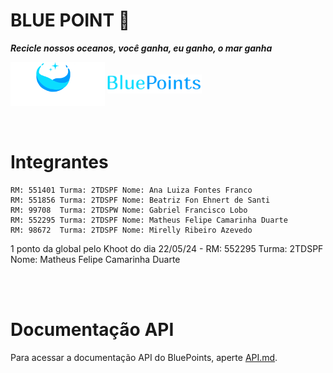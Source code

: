 # BLUE POINT 🐋
***Recicle nossos oceanos, você ganha, eu ganho, o mar ganha***


<div>
<img align="center" alt="logo1" height=30%  width=30% src="documentacao/BluePointsLogo.png" />
<img align="center" alt="logo" height=30%  width=30% src="documentacao/BluePointsLogo2.png" />
</div>

<br>
<br>

# Integrantes
    RM: 551401 Turma: 2TDSPF Nome: Ana Luiza Fontes Franco
    RM: 551856 Turma: 2TDSPF Nome: Beatriz Fon Ehnert de Santi
    RM: 99708  Turma: 2TDSPW Nome: Gabriel Francisco Lobo
    RM: 552295 Turma: 2TDSPF Nome: Matheus Felipe Camarinha Duarte
    RM: 98672  Turma: 2TDSPF Nome: Mirelly Ribeiro Azevedo


 1 ponto da global pelo Khoot do dia 22/05/24 - RM: 552295 Turma: 2TDSPF Nome: Matheus Felipe Camarinha Duarte

<br>
<br>

# Documentação API

Para acessar a documentação API do BluePoints, aperte [API.md](API.md).
